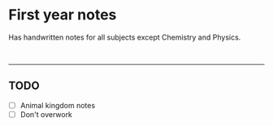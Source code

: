 # First year notes

Has handwritten notes for all subjects except Chemistry and Physics.

<br>

--- 

## TODO

- [ ] Animal kingdom notes 
- [ ] Don't overwork
